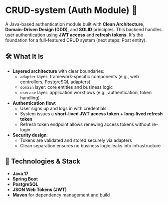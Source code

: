 # CRUD-system (Auth Module) 🚀

A Java-based authentication module built with **Clean Architecture**, **Domain-Driven Design (DDD)**, and **SOLID** principles. This backend handles user authentication using **JWT access** and **refresh tokens**. It's the foundation for a full-featured CRUD system (next steps: Post entity).

## 🛠️ What It Is

- **Layered architecture** with clear boundaries:
  - `adapter` layer: framework-specific components (e.g., web controllers, PostgreSQL adapters)
  - `domain` layer: core entities and business logic
  - `usecase` layer: application workflows (e.g., authentication, token handling)
- **Authentication flow**:
  - User signs up and logs in with credentials
  - System issues a **short-lived JWT access token** + **long-lived refresh token**
  - Refresh token endpoint allows renewing access tokens without re-login
- **Security design**:
  - Tokens are validated and stored securely via adapters
  - Clean separation ensures no business logic leaks into infrastructure

## 🔧 Technologies & Stack

- **Java 17**
- **Spring Boot**
- **PostgreSQL**
- **JSON Web Tokens (JWT)**
- **Maven** for dependency management and build

